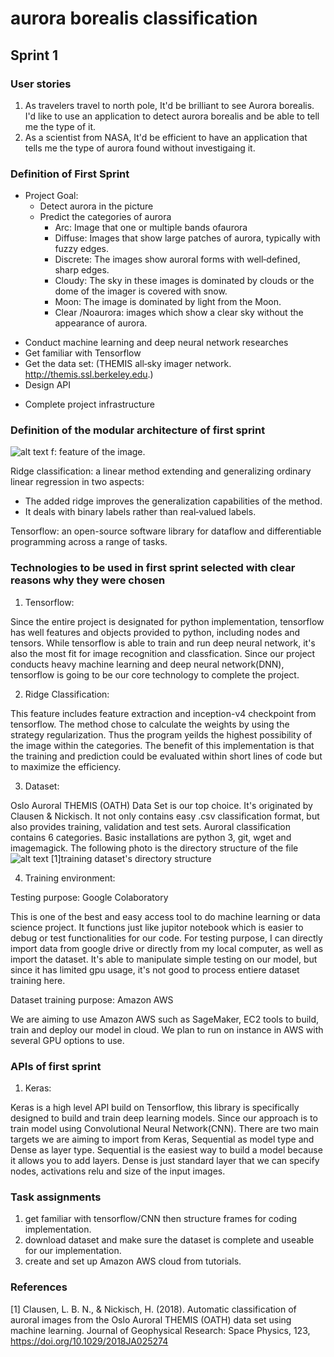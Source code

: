 # aurora borealis classification
## Sprint 1

### User stories 
1. As travelers travel to north pole, It'd be brilliant to see Aurora borealis. I'd like to use an application to detect aurora borealis and be able to tell me the type of it. 
2. As a scientist from NASA, It'd be efficient to have an application that tells me the type of aurora found without investigaing it. 


### Definition of First Sprint
* Project Goal:
	* Detect aurora in the picture
	* Predict the categories of aurora
		* Arc: Image that one or multiple bands ofaurora
		- Diffuse: Images that show large patches of aurora, typically with fuzzy edges.
		- Discrete: The images show auroral forms with well‐defined, sharp edges.
		- Cloudy: The sky in these images is dominated by clouds or the dome of the imager is covered with snow.
		- Moon: The image is dominated by light from the Moon.
		* Clear  /Noaurora: images which show a clear sky without the appearance of aurora.
- Conduct machine learning and deep neural network researches
- Get familiar with Tensorflow
- Get the data set: (THEMIS all‐sky imager network. http://themis.ssl.berkeley.edu.)
- Design API 
* Complete project infrastructure

### Definition of the modular architecture of first sprint
![alt text](https://github.com/ec500-software-engineering/project-aurora_borealis_classification/blob/master/picture/module.png)
f: feature of the image.

Ridge classification: a linear method extending and generalizing ordinary linear regression in two aspects:
* The added ridge improves the generalization capabilities of the method.
* It deals with binary labels rather than real‐valued labels. 

Tensorflow: an open-source software library for dataflow and differentiable programming across a range of tasks.


### Technologies to be used in first sprint selected with clear reasons why they were chosen
1. Tensorflow: 

Since the entire project is designated for python implementation, tensorflow has well features and objects provided to python, including nodes and tensors. While tensorflow is able to train and run deep neural network, it's also the most fit for image recognition and classfication. Since our project conducts heavy machine learning and deep neural network(DNN), tensorflow is going to be our core technology to complete the project. 
	
2. Ridge Classification: 

This feature includes feature extraction and inception-v4 checkpoint from tensorflow. The method chose to calculate the weights by using the strategy regularization. Thus the program yeilds the highest possibility of the image within the categories. The benefit of this implementation is that the training and prediction could be evaluated within short lines of code but to maximize the efficiency. 
	
3. Dataset: 

Oslo Auroral THEMIS (OATH) Data Set is our top choice. It's originated by Clausen & Nickisch. It not only contains easy .csv classification format, but also provides training, validation and test sets. Auroral classification contains 6 categories. Basic installations are python 3, git, wget and imagemagick. The following photo is the directory structure of the file
![alt text](https://github.com/ec500-software-engineering/project-aurora_borealis_classification/blob/master/picture/dataset%20structure.png)
[1]training dataset's directory structure

4. Training environment: 

Testing purpose: Google Colaboratory

This is one of the best and easy access tool to do machine learning or data science project. It functions just like jupitor notebook which is easier to debug or test functionalities for our code. For testing purpose, I can directly import data from google drive or directly from my local computer, as well as import the dataset. It's able to manipulate simple testing on our model, but since it has limited gpu usage, it's not good to process entiere dataset training here. 
			
Dataset training purpose: Amazon AWS

We are aiming to use Amazon AWS such as SageMaker, EC2 tools to build, train and deploy our model in cloud. We plan to run on instance in AWS with several GPU options to use. 

### APIs of first sprint
1. Keras: 

Keras is a high level API build on Tensorflow, this library is specifically designed to build and train deep learning models. Since our approach is to train model using Convolutional Neural Network(CNN). There are two main targets we are aiming to import from Keras, Sequential as model type and Dense as layer type. Sequential is the easiest way to build a model because it allows you to add layers. Dense is just standard layer that we can specify nodes, activations relu and size of the input images. 

### Task assignments
1. get familiar with tensorflow/CNN then structure frames for coding implementation.
2. download dataset and make sure the dataset is complete and useable for our implementation.
3. create and set up Amazon AWS cloud from tutorials. 

### References
[1] Clausen, L. B. N., & Nickisch, H. (2018). Automatic classification of auroral images from the Oslo Auroral THEMIS (OATH) data set using machine learning. Journal of Geophysical Research: Space Physics, 123, https://doi.org/10.1029/2018JA025274







